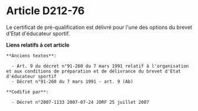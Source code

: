 # Article D212-76

Le certificat de pré-qualification est délivré pour l'une des options du brevet d'Etat d'éducateur sportif.

**Liens relatifs à cet article**

	**Anciens textes**:

	  - Art. 9 du décret n°91-260 du 7 mars 1991 relatif à l'organisation et aux conditions de préparation et de délivrance du brevet d'Etat d'éducateur sportif
	  - Décret n°91-260 du 7 mars 1991 - art. 9 (Ab)

	**Codifié par**:

	  - Décret n°2007-1133 2007-07-24 JORF 25 juillet 2007
